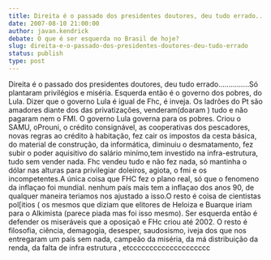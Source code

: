 ```yaml
---
title: Direita é o passado dos presidentes doutores, deu tudo errado...............
date: 2007-08-10 21:00:00
author: javan.kendrick
debate: O que é ser esquerda no Brasil de hoje?
slug: direita-e-o-passado-dos-presidentes-doutores-deu-tudo-errado
status: publish 
type: post
---
```


Direita é o passado dos presidentes doutores, deu tudo errado...............Só plantaram privilégios e miséria. Esquerda então é o governo dos pobres, do Lula. Dizer que o governo Lula é igual de Fhc, é inveja. Os ladrões do Pt são amadores diante dos das privatizações, venderam(doaram ) tudo e não pagaram nem o FMI. O governo Lula governa para os pobres. Criou o SAMU, oProuni, o crédito consignável, as cooperativas dos pescadores, novas regras ao crédito à habitação, fez cair os impostos da cesta básica, do material de construção, da informática, diminuiu o desmatamento, fez subir o poder aquisitivo do salário minímo,tem investido na infra-estrutura, tudo sem vender nada. Fhc vendeu tudo e não fez nada, só mantinha o dólar nas alturas para privilegiar doleiros, agiota, o fmi e os incompetentes.A única coisa que FHC fez o plano real, só que o fenomeno da inflaçao foi mundial. nenhum país mais tem a inflaçao dos anos 90, de qualquer maneira teriamos nos ajustado a isso.O resto é coisa de cientistas pol[itios ( os mesmos que diziam que elitores de Heloiza e Buarque iriam para o Alkimista (parece piada mas foi isso mesmo). Ser esquerda então é defender os miseráveis que a oposiçaõ e FHc criou até 2002. O resto é filosofia, ciência, demagogia, desesper, saudosismo, iveja dos que nos entregaram um país sem nada, campeão da miséria, da má distribuição da renda, da falta de infra estrutura , etcccccccccccccccccccc
